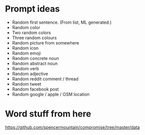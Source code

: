 # Prompt ideas

- Random first sentence. (From list, ML generated.)
- Random color
- Two random colors
- Three random colours
- Random picture from somewhere
- Random icon
- Random emoji
- Random concrete noun
- Random abstract noun
- Random verb
- Random adjective
- Random reddit comment / thread
- Random tweet
- Random facebook post
- Random google / apple / OSM location

# Word stuff from here

https://github.com/spencermountain/compromise/tree/master/data